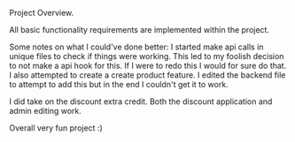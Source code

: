 Project Overview.

All basic functionality requirements are implemented within the project. 

Some notes on what I could've done better:
I started make api calls in unique files to check if things were working. This led to my foolish decision to not make a api hook for this. 
If I were to redo this I would for sure do that. 
I also attempted to create a create product feature. I edited the backend file to attempt to add this but in the end I couldn't get it to work.

I did take on the discount extra credit. Both the discount application and admin editing work. 

Overall very fun project :)
